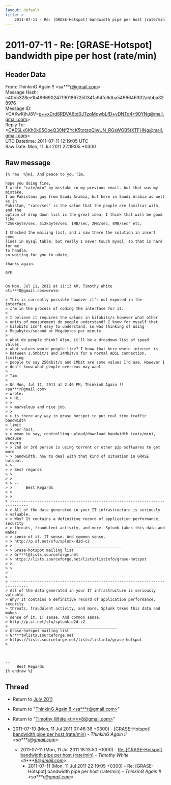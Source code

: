 ```yaml
---
layout: default
title: >
    2011-07-11 - Re: [GRASE-Hotspot] bandwidth pipe per host (rate/min)
---
```


# 2011-07-11 - Re: [GRASE-Hotspot] bandwidth pipe per host (rate/min)

## Header Data

From: ThinkinG Again !! \<sa***r@gmail.com\><br>
Message Hash: c40b5328ee1b4966902471901867250341a94fc6dba5496646302abbba328976<br>
Message ID: \<CAKwKjhJ8V=p++xDrd6RDVA6td0JTzqMqwbLfD+vDNTd4+90YNg@mail.gmail.com\><br>
Reply To: \<CAESLx0Kh0k05OoeQ30NfZYcK5totzpQiwUN_RGsWGB5tXTFHNg@mail.gmail.com\><br>
UTC Datetime: 2011-07-11 12:19:05 UTC<br>
Raw Date: Mon, 11 Jul 2011 22:19:05 +0300<br>

## Raw message

```
{% raw  %}Hi, And peace to you Tim,

hope you doing fine,
I wrote "rate/min" by mistake in my previous email. but that was my mistake,
I am Pakistani guy from Saudi Arabia, but here in Saudi Arabia as well as in
Pakistan, "rate/sec" is the value that the people are familiar with, and the
option of drop down list is the great idea, I think that will be good like
"256kbyte/sec, 512kbyte/sec, 1MB/sec, 2MB/sec, 4MB/sec" etc,

I Checked the mailing list, and i saw there the solution in insert some
lines in mysql table, but really I never touch mysql, so that is hard for me
to handle,
so waiting for you to udate,

thanks again.

BYE


On Mon, Jul 11, 2011 at 11:13 AM, Timothy White <ti***8@gmail.com>wrote:

> This is currently possible however it's not exposed in the interface.
> I'm in the process of coding the interface for it.
>
> I believe it requires the values in kilobits/s however what other
> units of measurement do people understand? I know for myself that
> kilobits isn't easy to understand, so was thinking of using
> Megabytes/second or Megabytes per minute.
>
> What do people think? Also, it'll be a dropdown list of speed values,
> what values would people like? I know that here where internet is
> between 1.5Mbit/s and 24Mbit/s for a normal ADSL connection, limiting
> people to say 256Kbit/s and 1Mbit are some values I'd use. However I
> don't know what people overseas may want.
>
> Tim
>
> On Mon, Jul 11, 2011 at 2:46 PM, ThinkinG Again !! <sa***r@gmail.com>
> wrote:
> > Hi,
> >
> > marvelous and nice job.
> >
> > is there any way in grase hotspot to put real time traffic bandwidth
> limit
> > per host,
> > mean to say, controlling upload/download bandwidth (rate/min), Because
> every
> > 2nd or 3rd person is using torrent or other p2p softwares to get more
> > bandwidth, how to deal with that kind of situation in GRASE hotspot.
> >
> > Best regards
> >
> >
> > --
> >      Best Regards
> >
> >
> ------------------------------------------------------------------------------
> > All of the data generated in your IT infrastructure is seriously
> valuable.
> > Why? It contains a definitive record of application performance, security
> > threats, fraudulent activity, and more. Splunk takes this data and makes
> > sense of it. IT sense. And common sense.
> > http://p.sf.net/sfu/splunk-d2d-c2
> > _______________________________________________
> > Grase-hotspot mailing list
> > Gr***t@lists.sourceforge.net
> > https://lists.sourceforge.net/lists/listinfo/grase-hotspot
> >
> >
>
>
> ------------------------------------------------------------------------------
> All of the data generated in your IT infrastructure is seriously valuable.
> Why? It contains a definitive record of application performance, security
> threats, fraudulent activity, and more. Splunk takes this data and makes
> sense of it. IT sense. And common sense.
> http://p.sf.net/sfu/splunk-d2d-c2
> _______________________________________________
> Grase-hotspot mailing list
> Gr***t@lists.sourceforge.net
> https://lists.sourceforge.net/lists/listinfo/grase-hotspot
>



-- 
     Best Regards
{% endraw %}
```

## Thread

+ Return to [July 2011](/archive/2011/07)

+ Return to "[ThinkinG Again !! <sa***r<span>@</span>gmail.com>](/authors/sa___r_at_gmail_com)"
+ Return to "[Timothy White <ti***8<span>@</span>gmail.com>](/authors/ti___8_at_gmail_com)"

+ 2011-07-10 (Mon, 11 Jul 2011 07:46:38 +0300) - [[GRASE-Hotspot] bandwidth pipe per host (rate/min)](/archive/2011/07/e8142b33e83d477ffcac26bc1f817a4b7794079818545d3be4afc3587b1f4d96) - _ThinkinG Again !! \<sa***r@gmail.com\>_
  + 2011-07-11 (Mon, 11 Jul 2011 18:13:50 +1000) - [Re: [GRASE-Hotspot] bandwidth pipe per host (rate/min)](/archive/2011/07/50da9df2e4b810ef514e039adbe72515c23fe8ec76974be798992ca9adf70037) - _Timothy White \<ti***8@gmail.com\>_
    + 2011-07-11 (Mon, 11 Jul 2011 22:19:05 +0300) - Re: [GRASE-Hotspot] bandwidth pipe per host (rate/min) - _ThinkinG Again !! \<sa***r@gmail.com\>_

